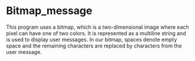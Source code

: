 # Bitmap_message
This program uses a bitmap, which is a two-dimensional image where each pixel can have one of two colors. It is represented as a multiline string and is used to display user messages. In our bitmap, spaces denote empty space and the remaining characters are replaced by characters from the user message.
